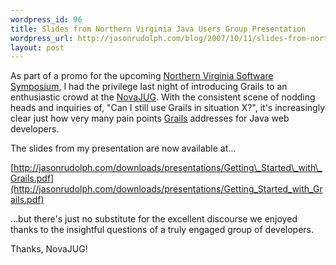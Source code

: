 ```yaml
--- 
wordpress_id: 96
title: Slides from Northern Virginia Java Users Group Presentation
wordpress_url: http://jasonrudolph.com/blog/2007/10/11/slides-from-northern-virginia-java-users-group-presentation/
layout: post
---
```

As part of a promo for the upcoming [Northern Virginia Software Symposium](http://www.nofluffjuststuff.com/conference/reston/2007/11/index.html "Northern Virginia Software Symposium - November 02 - 04, 2007"), I had the privilege last night of introducing Grails to an enthusiastic crowd at the [NovaJUG](http://www.jroller.com/novajugblog/entry/oct_10th_getting_started_with).  With the consistent scene of nodding heads and inquiries of, "Can I still use Grails in situation X?", it's increasingly clear just how very many pain points [Grails](http://grails.org) addresses for Java web developers.  

The slides from my presentation are now available at...

[http://jasonrudolph.com/downloads/presentations/Getting\_Started\_with\_Grails.pdf](http://jasonrudolph.com/downloads/presentations/Getting_Started_with_Grails.pdf)

...but there's just no substitute for the excellent discourse we enjoyed thanks to the insightful questions of a truly engaged group of developers.  

Thanks, NovaJUG!
